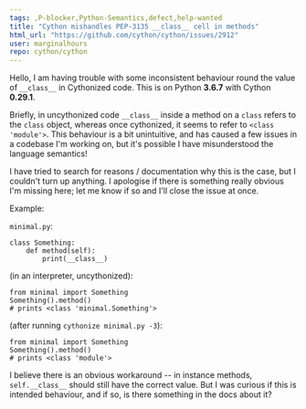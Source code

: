 ```yaml
---
tags: ,P-blocker,Python-Semantics,defect,help-wanted
title: "Cython mishandles PEP-3135 __class__ cell in methods"
html_url: "https://github.com/cython/cython/issues/2912"
user: marginalhours
repo: cython/cython
---
```


Hello, I am having trouble with some inconsistent behaviour round the value of `__class__` in Cythonized code. This is on Python **3.6.7** with Cython **0.29.1**. 

Briefly, in uncythonized code `__class__` inside a method on a `class` refers to the `class` object, whereas once cythonized, it seems to refer to `<class 'module'>`. This behaviour is a bit unintuitive, and has caused a few issues in a codebase I'm working on, but it's possible I have misunderstood the language semantics! 

I have tried to search for reasons / documentation why this is the case, but I couldn't turn up anything. I apologise if there is something really obvious I'm missing here; let me know if so and I'll close the issue at once. 

Example:

`minimal.py`:
```
class Something:
    def method(self):
        print(__class__)
```

(in an interpreter, uncythonized):
```
from minimal import Something
Something().method()
# prints <class 'minimal.Something'>
```
(after running `cythonize minimal.py -3`):
```
from minimal import Something
Something().method()
# prints <class 'module'>   
```

I believe there is an obvious workaround -- in instance methods, `self.__class__` should still have the correct value. But I was curious if this is intended behaviour, and if so, is there something in the docs about it? 